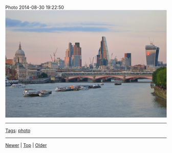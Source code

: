 <!--
title: Photo 2014-08-30 19
date: 2020-06-28T14:57:49.008Z
tags: photo
-->










Photo 2014-08-30 19:22:50
![](96193030772-0.jpg)

<!--BOTTOM-POST-NAVIGATION-->
---

[Tags](tags.md): [photo](tag-photo.md)

---

[Newer](96161630877.md) | [Top](index.md) | [Older](96256628092.md)